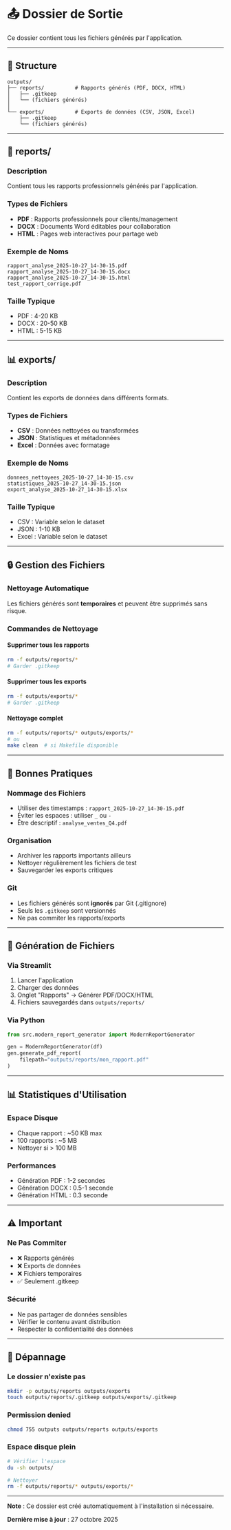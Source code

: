 # 📤 Dossier de Sortie

Ce dossier contient tous les fichiers générés par l'application.

---

## 📂 Structure

```
outputs/
├── reports/          # Rapports générés (PDF, DOCX, HTML)
│   ├── .gitkeep
│   └── (fichiers générés)
│
└── exports/          # Exports de données (CSV, JSON, Excel)
    ├── .gitkeep
    └── (fichiers générés)
```

---

## 📄 reports/

### Description
Contient tous les rapports professionnels générés par l'application.

### Types de Fichiers
- **PDF** : Rapports professionnels pour clients/management
- **DOCX** : Documents Word éditables pour collaboration
- **HTML** : Pages web interactives pour partage web

### Exemple de Noms
```
rapport_analyse_2025-10-27_14-30-15.pdf
rapport_analyse_2025-10-27_14-30-15.docx
rapport_analyse_2025-10-27_14-30-15.html
test_rapport_corrige.pdf
```

### Taille Typique
- PDF : 4-20 KB
- DOCX : 20-50 KB
- HTML : 5-15 KB

---

## 📊 exports/

### Description
Contient les exports de données dans différents formats.

### Types de Fichiers
- **CSV** : Données nettoyées ou transformées
- **JSON** : Statistiques et métadonnées
- **Excel** : Données avec formatage

### Exemple de Noms
```
donnees_nettoyees_2025-10-27_14-30-15.csv
statistiques_2025-10-27_14-30-15.json
export_analyse_2025-10-27_14-30-15.xlsx
```

### Taille Typique
- CSV : Variable selon le dataset
- JSON : 1-10 KB
- Excel : Variable selon le dataset

---

## 🔒 Gestion des Fichiers

### Nettoyage Automatique
Les fichiers générés sont **temporaires** et peuvent être supprimés sans risque.

### Commandes de Nettoyage

#### Supprimer tous les rapports
```bash
rm -f outputs/reports/*
# Garder .gitkeep
```

#### Supprimer tous les exports
```bash
rm -f outputs/exports/*
# Garder .gitkeep
```

#### Nettoyage complet
```bash
rm -f outputs/reports/* outputs/exports/*
# ou
make clean  # si Makefile disponible
```

---

## 📝 Bonnes Pratiques

### Nommage des Fichiers
- Utiliser des timestamps : `rapport_2025-10-27_14-30-15.pdf`
- Éviter les espaces : utiliser `_` ou `-`
- Être descriptif : `analyse_ventes_Q4.pdf`

### Organisation
- Archiver les rapports importants ailleurs
- Nettoyer régulièrement les fichiers de test
- Sauvegarder les exports critiques

### Git
- Les fichiers générés sont **ignorés** par Git (.gitignore)
- Seuls les `.gitkeep` sont versionnés
- Ne pas commiter les rapports/exports

---

## 🚀 Génération de Fichiers

### Via Streamlit
1. Lancer l'application
2. Charger des données
3. Onglet "Rapports" → Générer PDF/DOCX/HTML
4. Fichiers sauvegardés dans `outputs/reports/`

### Via Python
```python
from src.modern_report_generator import ModernReportGenerator

gen = ModernReportGenerator(df)
gen.generate_pdf_report(
    filepath="outputs/reports/mon_rapport.pdf"
)
```

---

## 📊 Statistiques d'Utilisation

### Espace Disque
- Chaque rapport : ~50 KB max
- 100 rapports : ~5 MB
- Nettoyer si > 100 MB

### Performances
- Génération PDF : 1-2 secondes
- Génération DOCX : 0.5-1 seconde
- Génération HTML : 0.3 seconde

---

## ⚠️ Important

### Ne Pas Commiter
- ❌ Rapports générés
- ❌ Exports de données
- ❌ Fichiers temporaires
- ✅ Seulement .gitkeep

### Sécurité
- Ne pas partager de données sensibles
- Vérifier le contenu avant distribution
- Respecter la confidentialité des données

---

## 🔧 Dépannage

### Le dossier n'existe pas
```bash
mkdir -p outputs/reports outputs/exports
touch outputs/reports/.gitkeep outputs/exports/.gitkeep
```

### Permission denied
```bash
chmod 755 outputs outputs/reports outputs/exports
```

### Espace disque plein
```bash
# Vérifier l'espace
du -sh outputs/

# Nettoyer
rm -f outputs/reports/* outputs/exports/*
```

---

**Note** : Ce dossier est créé automatiquement à l'installation si nécessaire.

**Dernière mise à jour** : 27 octobre 2025
